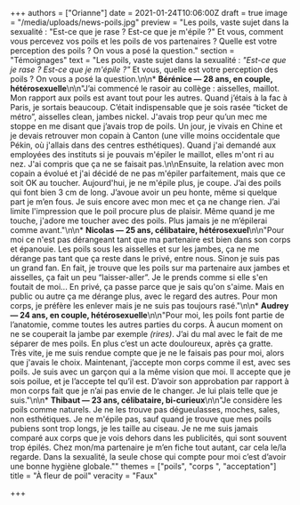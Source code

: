 +++
authors = ["Orianne"]
date = 2021-01-24T10:06:00Z
draft = true
image = "/media/uploads/news-poils.jpg"
preview = "Les poils, vaste sujet dans la sexualité : \"Est-ce que je rase ? Est-ce que je m'épile ?\" Et vous, comment vous percevez vos poils et les poils de vos partenaires ? Quelle est votre perception des poils ? On vous a posé la question."
section = "Témoignages"
text = "Les poils, vaste sujet dans la sexualité : _\"Est-ce que je rase ? Est-ce que je m'épile ?\"_  Et vous, quelle est votre perception des poils ? On vous a posé la question.\n\n* **Bérénice — 28 ans, en couple, hétérosexuelle**\n\n\"J’ai commencé le rasoir au collège : aisselles, maillot. Mon rapport aux poils est avant tout pour les autres. Quand j’étais à la fac à Paris, je sortais beaucoup. C’était indispensable que je sois rasée “ticket de métro”, aisselles clean, jambes nickel. J'avais trop peur qu’un mec me stoppe en me disant que j’avais trop de poils. Un jour, je vivais en Chine et je devais retrouver mon copain à Canton (une ville moins occidentale que Pékin, où j'allais dans des centres esthétiques). Quand j'ai demandé aux employées des instituts si je pouvais m'épiler le maillot, elles m'ont ri au nez. J'ai compris que ça ne se faisait pas.\n\nEnsuite, la relation avec mon copain a évolué et j'ai décidé de ne pas m'épiler parfaitement, mais que ce soit OK au toucher. Aujourd'hui, je ne m'épile plus, je coupe. J’ai des poils qui font bien 3 cm de long. J’avoue avoir un peu honte, même si quelque part je m’en fous. Je suis encore avec mon mec et ça ne change rien. J’ai limite l'impression que le poil procure plus de plaisir. Même quand je me touche, j'adore me toucher avec des poils. Plus jamais je ne m’épilerai comme avant.\"\n\n* **Nicolas — 25 ans, célibataire, hétérosexuel**\n\n\"Pour moi ce n'est pas dérangeant tant que ma partenaire est bien dans son corps et épanouie. Les poils sous les aisselles et sur les jambes, ça ne me dérange pas tant que ça reste dans le privé, entre nous. Sinon je suis pas un grand fan. En fait, je trouve que les poils sur ma partenaire aux jambes et aisselles, ça fait un peu “laisser-aller”. Je le prends comme si elle s'en foutait de moi... En privé, ça passe parce que je sais qu'on s'aime. Mais en public ou autre ça me dérange plus, avec le regard des autres. Pour mon corps, je préfère les enlever mais je ne suis pas toujours rasé.\"\n\n* **Audrey — 24 ans, en couple, hétérosexuelle**\n\n\"Pour moi, les poils font partie de l’anatomie, comme toutes les autres parties du corps. À aucun moment on ne se couperait la jambe par exemple _(rires)_. J’ai du mal avec le fait de me séparer de mes poils. En plus c’est un acte douloureux, après ça gratte. Très vite, je me suis rendue compte que je ne le faisais pas pour moi, alors que j'avais le choix. Maintenant, j’accepte mon corps comme il est, avec ses poils. Je suis avec un garçon qui a la même vision que moi. Il accepte que je sois poilue, et je l’accepte tel qu’il est. D’avoir son approbation par rapport à mon corps fait que je n’ai pas envie de le changer. Je lui plais telle que je suis.\"\n\n* **Thibaut — 23 ans, célibataire, bi-curieux**\n\n\"Je considère les poils comme naturels. Je ne les trouve pas dégueulasses, moches, sales, non esthétiques. Je ne m'épile pas, sauf quand je trouve que mes poils pubiens sont trop longs, je les taille au ciseau. Je ne me suis jamais comparé aux corps que je vois dehors dans les publicités, qui sont souvent trop épilés. Chez mon/ma partenaire je m’en fiche tout autant, car cela le/la regarde. Dans la sexualité, la seule chose qui compte pour moi c’est d’avoir une bonne hygiène globale.\""
themes = ["poils", "corps ", "acceptation"]
title = "À fleur de poil"
veracity = "Faux"

+++
